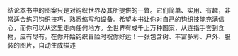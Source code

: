 结论本书中的图案只是对钩织世界及其所提供的一瞥。它们简单、实用、有趣，非常适合练习钩织技巧，熟悉缩写和设备。希望本书让你对自己的钩织技能充满信心，而你可以从这里走向任何地方。全世界有成千上万种图案，从连指手套到食物，应有尽有。在你开始钩织冒险时祝你好运！一张包含树、丰富多彩、户外、服装的图片，自动生成描述
